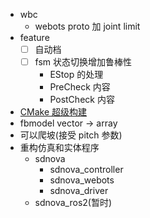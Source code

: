 - wbc
  - webots proto 加 joint limit
- feature
  - [ ] 自动档
  - [ ] fsm 状态切换增加鲁棒性
    - EStop 的处理
    - PreCheck 内容
    - PostCheck 内容
- [CMake 超级构建](https://www.bookstack.cn/read/CMake-Cookbook/content-chapter10-10.4-chinese.md)
- fbmodel vector -> array
- 可以爬坡(接受 pitch 参数)
- 重构仿真和实体程序
  - sdnova
    - sdnova_controller
    - sdnova_webots
    - sdnova_driver
  - sdnova_ros2(暂时)
